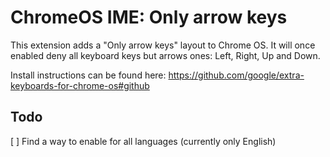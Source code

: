 # ChromeOS IME: Only arrow keys

This extension adds a "Only arrow keys" layout to Chrome OS.
It will once enabled deny all keyboard keys but arrows ones: Left, Right, Up and Down.

Install instructions can be found here: https://github.com/google/extra-keyboards-for-chrome-os#github

## Todo

[ ] Find a way to enable for all languages (currently only English)
